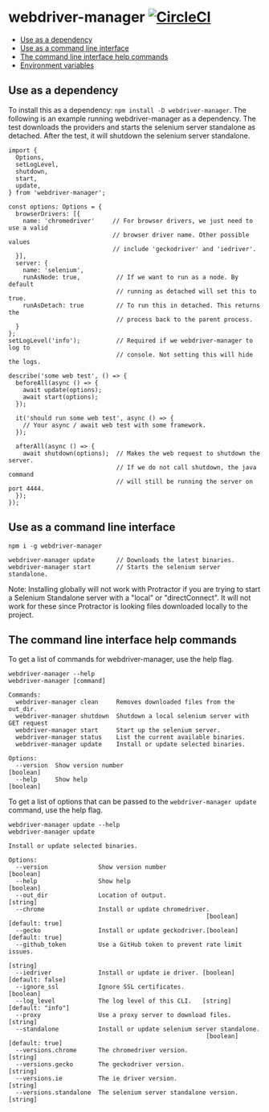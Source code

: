 # webdriver-manager [![CircleCI](https://circleci.com/gh/angular/webdriver-manager/tree/replacement.svg?style=svg)](https://circleci.com/gh/angular/webdriver-manager/tree/replacement)

* [Use as a dependency](#use-as-a-dependency)
* [Use as a command line interface](#use-as-a-command-line-interface)
* [The command line interface help commands](#the-command-line-interface-help-commands)
* [Environment variables](docs/env_vars.md)


## Use as a dependency

To install this as a dependency: `npm install -D webdriver-manager`. The
following is an example running webdriver-manager as a dependency.
The test downloads the providers and starts the selenium server standalone as
detached. After the test, it will shutdown the selenium server standalone.


```
import {
  Options,
  setLogLevel,
  shutdown,
  start,
  update,
} from 'webdriver-manager';

const options: Options = {
  browserDrivers: [{
    name: 'chromedriver'     // For browser drivers, we just need to use a valid
                             // browser driver name. Other possible values
                             // include 'geckodriver' and 'iedriver'.
  }],
  server: {
    name: 'selenium',
    runAsNode: true,          // If we want to run as a node. By default
                              // running as detached will set this to true.
    runAsDetach: true         // To run this in detached. This returns the
                              // process back to the parent process.
  }
};
setLogLevel('info');          // Required if we webdriver-manager to log to
                              // console. Not setting this will hide the logs.

describe('some web test', () => {
  beforeAll(async () => {
    await update(options);
    await start(options);
  });

  it('should run some web test', async () => {
    // Your async / await web test with some framework.
  });

  afterAll(async () => {
    await shutdown(options);  // Makes the web request to shutdown the server.
                              // If we do not call shutdown, the java command
                              // will still be running the server on port 4444.
  });
});

```

## Use as a command line interface

```
npm i -g webdriver-manager

webdriver-manager update      // Downloads the latest binaries.
webdriver-manager start       // Starts the selenium server standalone.
```

Note: Installing globally will not work with Protractor if you are trying to
start a Selenium Standalone server with a "local" or "directConnect". It will
not work for these since Protractor is looking files downloaded locally to
the project.

## The command line interface help commands

To get a list of commands for webdriver-manager, use the help flag.

```
webdriver-manager --help
webdriver-manager [command]

Commands:
  webdriver-manager clean     Removes downloaded files from the out_dir.
  webdriver-manager shutdown  Shutdown a local selenium server with GET request
  webdriver-manager start     Start up the selenium server.
  webdriver-manager status    List the current available binaries.
  webdriver-manager update    Install or update selected binaries.

Options:
  --version  Show version number                                       [boolean]
  --help     Show help                                                 [boolean]
```

To get a list of options that can be passed to the `webdriver-manager update`
command, use the help flag.

```
webdriver-manager update --help
webdriver-manager update

Install or update selected binaries.

Options:
  --version              Show version number                           [boolean]
  --help                 Show help                                     [boolean]
  --out_dir              Location of output.                            [string]
  --chrome               Install or update chromedriver.
                                                       [boolean] [default: true]
  --gecko                Install or update geckodriver.[boolean] [default: true]
  --github_token         Use a GitHub token to prevent rate limit issues.
                                                                        [string]
  --iedriver             Install or update ie driver. [boolean] [default: false]
  --ignore_ssl           Ignore SSL certificates.                      [boolean]
  --log_level            The log level of this CLI.   [string] [default: "info"]
  --proxy                Use a proxy server to download files.          [string]
  --standalone           Install or update selenium server standalone.
                                                       [boolean] [default: true]
  --versions.chrome      The chromedriver version.                      [string]
  --versions.gecko       The geckodriver version.                       [string]
  --versions.ie          The ie driver version.                         [string]
  --versions.standalone  The selenium server standalone version.        [string]
```